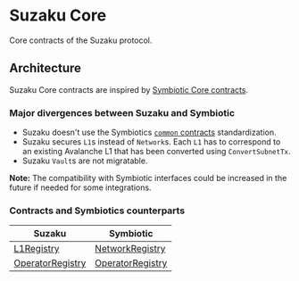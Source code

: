 # Suzaku Core

Core contracts of the Suzaku protocol.

## Architecture

Suzaku Core contracts are inspired by [Symbiotic Core contracts](https://github.com/symbioticfi/core).

### Major divergences between Suzaku and Symbiotic

- Suzaku doesn't use the Symbiotics [`common` contracts](https://github.com/symbioticfi/core/tree/main/src/contracts/common) standardization.
- Suzaku secures `L1`s instead of `Network`s. Each `L1` has to correspond to an existing Avalanche L1 that has been converted using `ConvertSubnetTx`.
- Suzaku `Vault`s are not migratable.

**Note:** The compatibility with Symbiotic interfaces could be increased in the future if needed for some integrations.

### Contracts and Symbiotics counterparts

| Suzaku                                                     | Symbiotic                                                                                            |
| ---------------------------------------------------------- | ---------------------------------------------------------------------------------------------------- |
| [L1Registry](./src/contracts/L1Registry.sol)               | [NetworkRegistry](https://github.com/symbioticfi/core/blob/main/src/contracts/NetworkRegistry.sol)   |
| [OperatorRegistry](./src/interfaces/IOperatorRegistry.sol) | [OperatorRegistry](https://github.com/symbioticfi/core/blob/main/src/contracts/OperatorRegistry.sol) |
